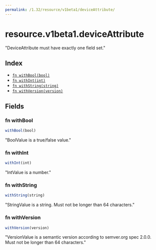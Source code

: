```yaml
---
permalink: /1.32/resource/v1beta1/deviceAttribute/
---
```


# resource.v1beta1.deviceAttribute

"DeviceAttribute must have exactly one field set."

## Index

* [`fn withBool(bool)`](#fn-withbool)
* [`fn withInt(int)`](#fn-withint)
* [`fn withString(string)`](#fn-withstring)
* [`fn withVersion(version)`](#fn-withversion)

## Fields

### fn withBool

```ts
withBool(bool)
```

"BoolValue is a true/false value."

### fn withInt

```ts
withInt(int)
```

"IntValue is a number."

### fn withString

```ts
withString(string)
```

"StringValue is a string. Must not be longer than 64 characters."

### fn withVersion

```ts
withVersion(version)
```

"VersionValue is a semantic version according to semver.org spec 2.0.0. Must not be longer than 64 characters."